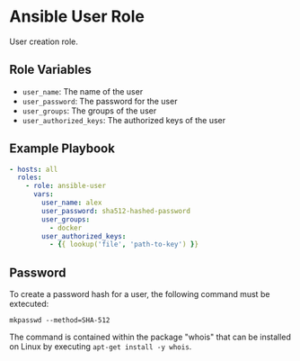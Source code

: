 Ansible User Role
=================

User creation role.

## Role Variables

- `user_name`: The name of the user
- `user_password`: The password for the user
- `user_groups`: The groups of the user
- `user_authorized_keys`: The authorized keys of the user

## Example Playbook

```yaml
- hosts: all
  roles:
    - role: ansible-user
      vars:
        user_name: alex
        user_password: sha512-hashed-password
        user_groups:
          - docker
        user_authorized_keys:
          - {{ lookup('file', 'path-to-key') }}
```

## Password

To create a password hash for a user, the following command must be extecuted:

```
mkpasswd --method=SHA-512
```

The command is contained within the package "whois" that can be installed on
Linux by executing `apt-get install -y whois`.
